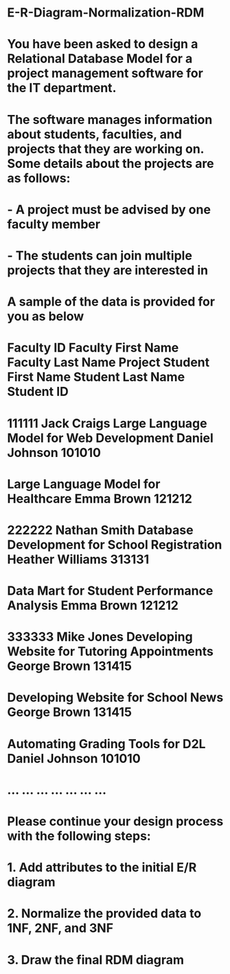 # E-R-Diagram-Normalization-RDM
# You have been asked to design a Relational Database Model for a project management software for the IT department. 
# The software manages information about students, faculties, and projects that they are working on. Some details about the projects are as follows:
#        -	A project must be advised by one faculty member
#        -	The students can join multiple projects that they are interested in
# A sample of the data is provided for you as below
# Faculty ID	  Faculty First Name	  Faculty Last Name	              Project	                             Student First Name	                          Student Last Name	                    Student ID
# 111111	        Jack	                  Craigs	          Large Language Model for Web Development	        Daniel	                                      Johnson	                            101010
#                                                           Large Language Model for Healthcare	                Emma	                                      Brown	                              121212
# 222222	      Nathan	                  Smith            	Database Development for School Registration	    Heather	                                      Williams	                          313131
# 			                                                    Data Mart for Student Performance Analysis	        Emma	                                      Brown	                              121212
# 333333	        Mike	                  Jones	            Developing Website for Tutoring Appointments	      George	                                    Brown	                              131415
# 			                                                    Developing Website for School News	                George	                                    Brown	                              131415
# 			                                                    Automating Grading Tools for D2L	                  Daniel	                                  Johnson	                              101010
# …	…	…	…	…	…	…

# Please continue your design process with the following steps:
# 1.	Add attributes to the initial E/R diagram
# 2.	Normalize the provided data to 1NF, 2NF, and 3NF
# 3.	Draw the final RDM diagram
